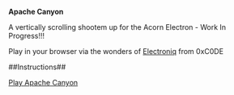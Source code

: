 **Apache Canyon**

A vertically scrolling shootem up for the Acorn Electron - Work In Progress!!!

Play in your browser via the wonders of [Electroniq](https://github.com/0xC0DE6502/electroniq/blob/main/README.md) from 0xC0DE

##Instructions##

[Play Apache Canyon](https://0xc0de6502.github.io/electroniq/?dfs&autoboot&disk0=https://raw.githubusercontent.com/rasto68/apache-canyon/main/apache.ssd)
